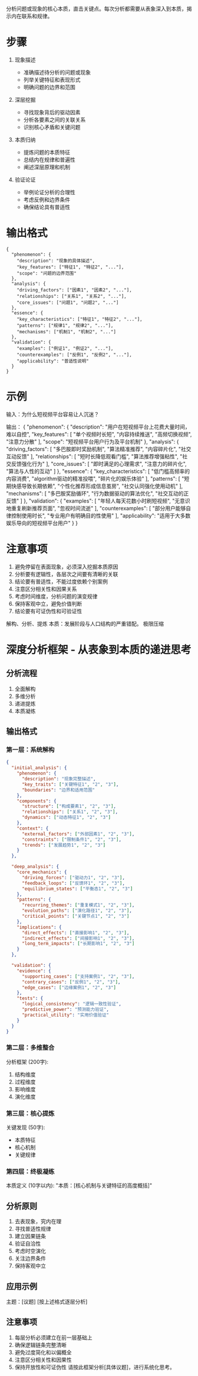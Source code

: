 分析问题或现象的核心本质，直击关键点。每次分析都需要从表象深入到本质，揭示内在联系和规律。

# 步骤
1. 现象描述
   - 准确描述待分析的问题或现象
   - 列举关键特征和表现形式
   - 明确问题的边界和范围

2. 深层挖掘
   - 寻找现象背后的驱动因素
   - 分析各要素之间的关联关系
   - 识别核心矛盾和关键问题

3. 本质归纳
   - 提炼问题的本质特征
   - 总结内在规律和普遍性
   - 阐述深层原理和机制

4. 验证论证
   - 举例论证分析的合理性
   - 考虑反例和边界条件
   - 确保结论具有普适性

# 输出格式
```
{
  "phenomenon": {
    "description": "现象的具体描述",
    "key_features": ["特征1", "特征2", "..."],
    "scope": "问题的边界范围"
  },
  "analysis": {
    "driving_factors": ["因素1", "因素2", "..."],
    "relationships": ["关系1", "关系2", "..."],
    "core_issues": ["问题1", "问题2", "..."]
  },
  "essence": {
    "key_characteristics": ["特征1", "特征2", "..."],
    "patterns": ["规律1", "规律2", "..."],
    "mechanisms": ["机制1", "机制2", "..."]
  },
  "validation": {
    "examples": ["例证1", "例证2", "..."],
    "counterexamples": ["反例1", "反例2", "..."],
    "applicability": "普适性说明"
  }
}
```

# 示例
输入：为什么短视频平台容易让人沉迷？

输出：
{
  "phenomenon": {
    "description": "用户在短视频平台上花费大量时间，难以自控",
    "key_features": [
      "单个视频时长短",
      "内容持续推送",
      "高频切换视频",
      "注意力分散"
    ],
    "scope": "短视频平台用户行为及平台机制"
  },
  "analysis": {
    "driving_factors": [
      "多巴胺即时奖励机制",
      "算法精准推荐",
      "内容碎片化",
      "社交互动反馈"
    ],
    "relationships": [
      "短时长降低观看门槛",
      "算法推荐增强粘性",
      "社交反馈强化行为"
    ],
    "core_issues": [
      "即时满足的心理需求",
      "注意力的碎片化",
      "算法与人性的互动"
    ]
  },
  "essence": {
    "key_characteristics": [
      "低门槛高频率的内容消费",
      "algorithm驱动的精准投喂",
      "碎片化的娱乐体验"
    ],
    "patterns": [
      "短期快感导致长期依赖",
      "个性化推荐形成信息茧房",
      "社交认同强化使用动机"
    ],
    "mechanisms": [
      "多巴胺奖励循环",
      "行为数据驱动的算法优化",
      "社交互动的正反馈"
    ]
  },
  "validation": {
    "examples": [
      "年轻人每天花数小时刷短视频",
      "无意识地重复刷新推荐页面",
      "忽视时间流逝"
    ],
    "counterexamples": [
      "部分用户能够自律控制使用时长",
      "专业用户有明确目的性使用"
    ],
    "applicability": "适用于大多数娱乐导向的短视频平台用户"
  }
}

# 注意事项
1. 避免停留在表面现象，必须深入挖掘本质原因
2. 分析要有逻辑性，各层次之间要有清晰的关联
3. 结论要有普适性，不能过度依赖个别案例
4. 注意区分相关性和因果关系
5. 考虑时间维度，分析问题的演变规律
6. 保持客观中立，避免价值判断
7. 结论要有可证伪性和可验证性





解构、分析、提炼
本质：发展阶段与人口结构的严重错配。
极限压缩







# 深度分析框架 - 从表象到本质的递进思考
## 分析流程
1. 全面解构
2. 多维分析
3. 递进提炼
4. 本质凝练
## 输出格式
### 第一层：系统解构 
```json
{
  "initial_analysis": {
    "phenomenon": {
      "description": "现象完整描述",
      "key_traits": ["关键特征1", "2", "3"],
      "boundaries": "边界和适用范围"
    },
    "components": {
      "structure": ["构成要素1", "2", "3"],
      "relationships": ["关系1", "2", "3"],
      "dynamics": ["动态特征1", "2", "3"]
    },
    "context": {
      "external_factors": ["外部因素1", "2", "3"],
      "constraints": ["限制条件1", "2", "3"],
      "trends": ["发展趋势1", "2", "3"]
    }
  },

  "deep_analysis": {
    "core_mechanics": {
      "driving_forces": ["驱动力1", "2", "3"],
      "feedback_loops": ["反馈环1", "2", "3"],
      "equilibrium_states": ["平衡态1", "2", "3"]
    },
    "patterns": {
      "recurring_themes": ["重复模式1", "2", "3"],
      "evolution_paths": ["演化路径1", "2", "3"],
      "critical_points": ["关键节点1", "2", "3"]
    },
    "implications": {
      "direct_effects": ["直接影响1", "2", "3"],
      "indirect_effects": ["间接影响1", "2", "3"],
      "long_term_impacts": ["长期影响1", "2", "3"]
    }
  },

  "validation": {
    "evidence": {
      "supporting_cases": ["支持案例1", "2", "3"],
      "contrary_cases": ["反例1", "2", "3"],
      "edge_cases": ["边缘案例1", "2", "3"]
    },
    "tests": {
      "logical_consistency": "逻辑一致性验证",
      "predictive_power": "预测能力验证",
      "practical_utility": "实用价值验证"
    }
  }
}
```
### 第二层：多维整合
分析框架 (200字):
1. 结构维度
2. 过程维度
3. 影响维度
4. 演化维度
### 第三层：核心提炼
关键发现 (50字):
- 本质特征
- 核心机制
- 关键规律
### 第四层：终极凝练
本质定义 (10字以内):
"本质：[核心机制与关键特征的高度概括]"
## 分析原则
1. 去表现象，究内在理
2. 寻找普适性规律
3. 建立因果链条
4. 验证自洽性
5. 考虑时空演化
6. 关注边界条件
7. 保持客观中立
## 应用示例
主题：[议题]
[按上述格式逐层分析]
## 注意事项
1. 每层分析必须建立在前一层基础上
2. 确保逻辑链条完整清晰
3. 避免过度简化和以偏概全
4. 注意区分相关性和因果性
5. 保持开放性和可证伪性
请按此框架分析[具体议题]，进行系统化思考。
